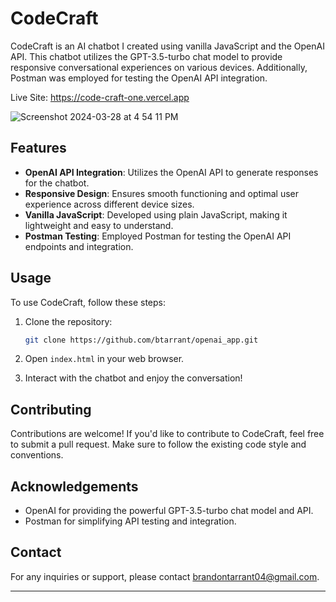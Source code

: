 # CodeCraft

CodeCraft is an AI chatbot I created using vanilla JavaScript and the OpenAI API. This chatbot utilizes the GPT-3.5-turbo chat model to provide responsive conversational experiences on various devices. Additionally, Postman was employed for testing the OpenAI API integration.

Live Site: https://code-craft-one.vercel.app


![Screenshot 2024-03-28 at 4 54 11 PM](https://github.com/btarrant/openai_app/assets/93632053/7e3b5421-797a-4fd0-84a8-ae8e64fd336e)

## Features

- **OpenAI API Integration**: Utilizes the OpenAI API to generate responses for the chatbot.
- **Responsive Design**: Ensures smooth functioning and optimal user experience across different device sizes.
- **Vanilla JavaScript**: Developed using plain JavaScript, making it lightweight and easy to understand.
- **Postman Testing**: Employed Postman for testing the OpenAI API endpoints and integration.

## Usage

To use CodeCraft, follow these steps:

1. Clone the repository:

   ```bash
   git clone https://github.com/btarrant/openai_app.git
   ```

2. Open `index.html` in your web browser.

3. Interact with the chatbot and enjoy the conversation!

## Contributing

Contributions are welcome! If you'd like to contribute to CodeCraft, feel free to submit a pull request. Make sure to follow the existing code style and conventions.

## Acknowledgements

- OpenAI for providing the powerful GPT-3.5-turbo chat model and API.
- Postman for simplifying API testing and integration.

## Contact

For any inquiries or support, please contact [brandontarrant04@gmail.com](mailto:brandontarrant04@gmail.com).

---
